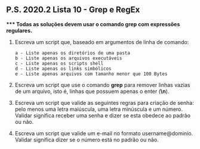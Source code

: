 ## P.S. 2020.2 Lista 10 - Grep e RegEx

<b>*** Todas as soluções devem usar o comando grep com expressões regulares.</b>

1. Escreva um script que, baseado em argumentos de linha de comando:

    ```
    a - Liste apenas os diretórios de uma pasta
    b - Liste apenas os arquivos executáveis
    c - Liste apenas os scripts shell
    d - Liste apenas os links simbólicos
    e - Liste apenas arquivos com tamanho menor que 100 Bytes
    ```

2. Escreva um script que use o comando **grep** para remover linhas vazias de um arquivo, isto é, linhas que possuem apenas o enter (**\n**).
   

3. Escreva um script que valide as seguintes regras para criação de senha: pelo menos uma letra maiúscula, uma letra minúscula e um número. Validar significa receber uma senha e dizer se esta obedece ao padrão ou não.


4. Escreva um script que valide um e-mail no formato username@dominio. Validar significa dizer se o número está no padrão ou não.